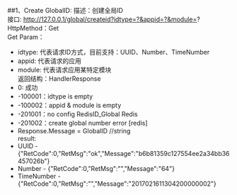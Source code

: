 ##1、Create GlobalID:
描述：创建全局ID
<br>接口: http://127.0.0.1/global/createid?idtype=?&appid=?&module=?
<br>HttpMethod：Get
<br>Get Param：
* idtype: 代表请求ID方式，目前支持：UUID、Number、TimeNumber
* appid: 代表请求的应用
* module: 代表请求应用某特定模块
<br>返回结构：HandlerResponse
* 0: 成功
* -100001：idtype is empty
* -100002：appid & module is empty
* -201001：no config RedisID_Global Redis
* -201002：create global number error [redis]
* Response.Message = GlobalID //string
<br>result:
* UUID - {"RetCode":0,"RetMsg":"ok","Message":"b6b81359c127554ee2a34bb36457026b"}
* Number - {"RetCode":0,"RetMsg":"","Message":"64"}
* TimeNumber - {"RetCode":0,"RetMsg":"","Message":"2017021611304200000002"}
